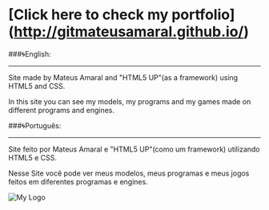 # [Click here to check my portfolio] (http://gitmateusamaral.github.io/)
###:cyclone:English:
_________
Site made by Mateus Amaral and "HTML5 UP"(as a framework) using HTML5 and CSS.

In this site you can see my models, my programs and my games made on different programs and engines.


###:cyclone:Português:
_________
Site feito por Mateus Amaral e "HTML5 UP"(como um framework) utilizando HTML5 e CSS.

Nesse Site você pode ver meus modelos, meus programas e meus jogos feitos em diferentes programas e engines.

![My Logo](http://i.imgur.com/S7dFZjw.png)
